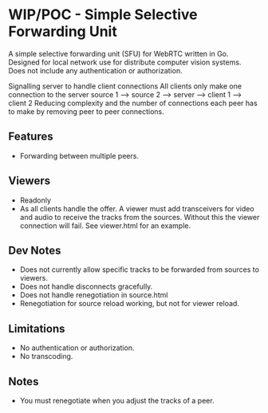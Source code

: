 # WIP/POC - Simple Selective Forwarding Unit

A simple selective forwarding unit (SFU) for WebRTC written in Go.
Designed for local network use for distribute computer vision systems.
Does not include any authentication or authorization.

Signalling server to handle client connections
All clients only make one connection to the server
source 1 -->
source 2 --> server --> client 1
--> client 2
Reducing complexity and the number of connections each peer has to make by removing peer to peer connections.

## Features

- Forwarding between multiple peers.

## Viewers

- Readonly
- As all clients handle the offer. A viewer must add transceivers for video and audio to receive the tracks from the sources. Without this the viewer connection will fail. See viewer.html for an example.

## Dev Notes

- Does not currently allow specific tracks to be forwarded from sources to viewers.
- Does not handle disconnects gracefully.
- Does not handle renegotiation in source.html
- Renegotiation for source reload working, but not for viewer reload.

## Limitations

- No authentication or authorization.
- No transcoding.

## Notes

- You must renegotiate when you adjust the tracks of a peer.
